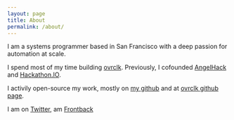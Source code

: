 ```yaml
---
layout: page
title: About
permalink: /about/
---
```


I am a systems programmer based in San Francisco with a deep passion for automation at scale.

I spend most of my time building [ovrclk](http://ovrclk.com). Previously, I cofounded [AngelHack](http://angelhack.com) and [Hackathon.IO](http://hackathon.io).

I activily open-source my work, mostly on [my github](https://github.com/gosuri) and at [ovrclk github page](https://github.com/ovrclk).

I am on [Twitter](https://twitter.com/kn0tch), am [Frontback](http://frontback.me/kn0tch)
